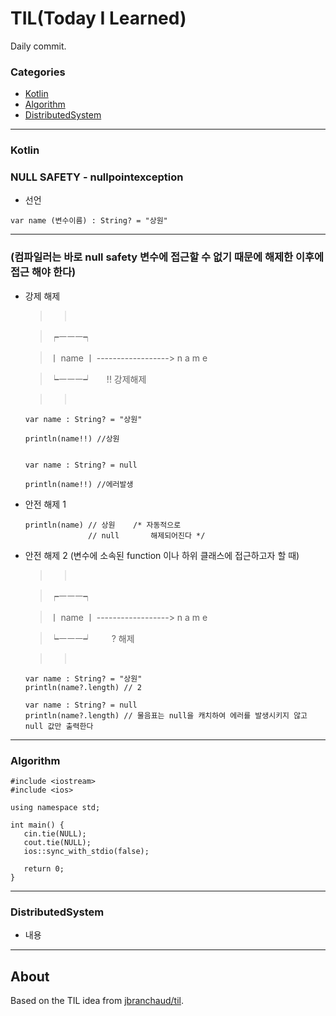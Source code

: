 # TIL(Today I Learned)

Daily commit.

### Categories

* [Kotlin](#Kotlin)
* [Algorithm](#Algorithm)
* [DistributedSystem](#DistributedSystem)

---

### Kotlin


  ### NULL SAFETY - nullpointexception

  * 선언

  ```
  var name (변수이름) : String? = "상원"
  ```
  ---

  ### (컴파일러는 바로 null safety 변수에 접근할 수 없기 때문에 해제한 이후에 접근 해야 한다)

  * 강제 해제

    >>       

    >  ┍ㅡㅡㅡ┑

    > ㅣ name ㅣ  ------------------>  n a m e

    >  ┕ㅡㅡㅡ┙        !! 강제해제

    >>       

    ```
    var name : String? = "상원"

    println(name!!) //상원


    var name : String? = null

    println(name!!) //에러발생
    ```

  * 안전 해제 1

    ```
    println(name) // 상원    /* 자동적으로
                  // null       해제되어진다 */
    ```                

  * 안전 해제 2 (변수에 소속된 function 이나 하위 클래스에 접근하고자 할 때)

    >>       

    >  ┍ㅡㅡㅡ┑

    > ㅣ name ㅣ  ------------------>  n a m e

    >  ┕ㅡㅡㅡ┙          ? 해제

    >>       

    ```
    var name : String? = "상원"
    println(name?.length) // 2
  
    var name : String? = null
    println(name?.length) // 물음표는 null을 캐치하여 에러를 발생시키지 않고 null 값만 출력한다

    ```
  
  
 

---

### Algorithm

```
#include <iostream>
#include <ios>

using namespace std;

int main() {
   cin.tie(NULL);
   cout.tie(NULL);
   ios::sync_with_stdio(false);

   return 0;
}
```

---

### DistributedSystem

- 내용 

---


## About

Based on the TIL idea from [jbranchaud/til](https://github.com/jbranchaud/til).
